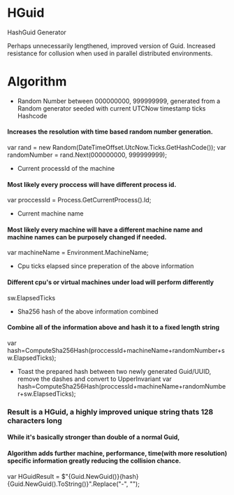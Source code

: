 # HGuid
HashGuid Generator

Perhaps unnecessarily lengthened, improved version of Guid.
Increased resistance for collusion when used in parallel distributed environments.

# Algorithm

*  Random Number between 000000000, 999999999, generated from a Random generator seeded with current UTCNow timestamp ticks Hashcode
#### Increases the resolution with time based random number generation.
var rand = new Random(DateTimeOffset.UtcNow.Ticks.GetHashCode());
var randomNumber = rand.Next(000000000, 999999999);

*  Current processId of the machine 
#### Most likely every proccess will have different process id.
var proccessId = Process.GetCurrentProcess().Id;

*  Current machine name
#### Most likely every machine will have a different machine name and machine names can be purposely changed if needed.
var machineName = Environment.MachineName;

*  Cpu ticks elapsed since preperation of the above information
#### Different cpu's or virtual machines under load will perform differently
sw.ElapsedTicks

*  Sha256 hash of the above information combined
#### Combine all of the information above and hash it to a fixed length string
var hash=ComputeSha256Hash(proccessId+machineName+randomNumber+sw.ElapsedTicks);

*  Toast the prepared hash between two newly generated Guid/UUID, remove the dashes and convert to UpperInvariant
var hash=ComputeSha256Hash(proccessId+machineName+randomNumber+sw.ElapsedTicks);

### Result is a HGuid, a highly improved unique string thats 128 characters long
#### While it's basically stronger than double of a normal Guid, 
#### Algorithm adds further machine, performance, time(with more resolution) specific information greatly reducing the collision chance.
var HGuidResult = $"{Guid.NewGuid()}{hash}{Guid.NewGuid().ToString()}".Replace("-", "");
